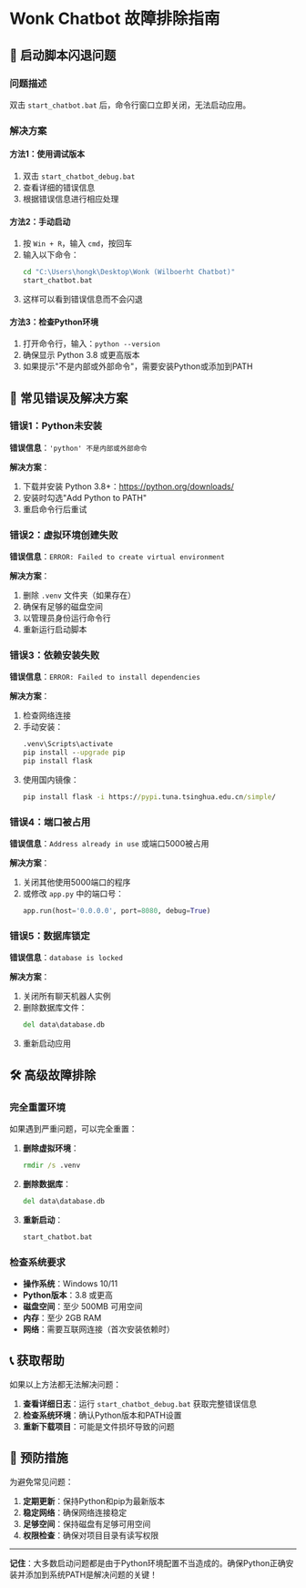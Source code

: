 # Wonk Chatbot 故障排除指南

## 🚨 启动脚本闪退问题

### 问题描述
双击 `start_chatbot.bat` 后，命令行窗口立即关闭，无法启动应用。

### 解决方案

#### 方法1：使用调试版本
1. 双击 `start_chatbot_debug.bat`
2. 查看详细的错误信息
3. 根据错误信息进行相应处理

#### 方法2：手动启动
1. 按 `Win + R`，输入 `cmd`，按回车
2. 输入以下命令：
   ```cmd
   cd "C:\Users\hongk\Desktop\Wonk (Wilboerht Chatbot)"
   start_chatbot.bat
   ```
3. 这样可以看到错误信息而不会闪退

#### 方法3：检查Python环境
1. 打开命令行，输入：`python --version`
2. 确保显示 Python 3.8 或更高版本
3. 如果提示"不是内部或外部命令"，需要安装Python或添加到PATH

## 🔧 常见错误及解决方案

### 错误1：Python未安装
**错误信息**：`'python' 不是内部或外部命令`

**解决方案**：
1. 下载并安装 Python 3.8+：https://python.org/downloads/
2. 安装时勾选"Add Python to PATH"
3. 重启命令行后重试

### 错误2：虚拟环境创建失败
**错误信息**：`ERROR: Failed to create virtual environment`

**解决方案**：
1. 删除 `.venv` 文件夹（如果存在）
2. 确保有足够的磁盘空间
3. 以管理员身份运行命令行
4. 重新运行启动脚本

### 错误3：依赖安装失败
**错误信息**：`ERROR: Failed to install dependencies`

**解决方案**：
1. 检查网络连接
2. 手动安装：
   ```cmd
   .venv\Scripts\activate
   pip install --upgrade pip
   pip install flask
   ```
3. 使用国内镜像：
   ```cmd
   pip install flask -i https://pypi.tuna.tsinghua.edu.cn/simple/
   ```

### 错误4：端口被占用
**错误信息**：`Address already in use` 或端口5000被占用

**解决方案**：
1. 关闭其他使用5000端口的程序
2. 或修改 `app.py` 中的端口号：
   ```python
   app.run(host='0.0.0.0', port=8080, debug=True)
   ```

### 错误5：数据库锁定
**错误信息**：`database is locked`

**解决方案**：
1. 关闭所有聊天机器人实例
2. 删除数据库文件：
   ```cmd
   del data\database.db
   ```
3. 重新启动应用

## 🛠️ 高级故障排除

### 完全重置环境
如果遇到严重问题，可以完全重置：

1. **删除虚拟环境**：
   ```cmd
   rmdir /s .venv
   ```

2. **删除数据库**：
   ```cmd
   del data\database.db
   ```

3. **重新启动**：
   ```cmd
   start_chatbot.bat
   ```

### 检查系统要求
- **操作系统**：Windows 10/11
- **Python版本**：3.8 或更高
- **磁盘空间**：至少 500MB 可用空间
- **内存**：至少 2GB RAM
- **网络**：需要互联网连接（首次安装依赖时）

## 📞 获取帮助

如果以上方法都无法解决问题：

1. **查看详细日志**：运行 `start_chatbot_debug.bat` 获取完整错误信息
2. **检查系统环境**：确认Python版本和PATH设置
3. **重新下载项目**：可能是文件损坏导致的问题

## 🎯 预防措施

为避免常见问题：

1. **定期更新**：保持Python和pip为最新版本
2. **稳定网络**：确保网络连接稳定
3. **足够空间**：保持磁盘有足够可用空间
4. **权限检查**：确保对项目目录有读写权限

---

**记住**：大多数启动问题都是由于Python环境配置不当造成的。确保Python正确安装并添加到系统PATH是解决问题的关键！
